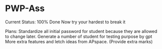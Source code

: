 # PWP-Ass
Current Status: 100% Done
Now try your hardest to break it

Plans:
Standardize all initial password for student because they are allowed to change later.
Generate a number of student for testing purpose by gpt
More extra features and letch ideas from APspace. (Provide extra marks)
